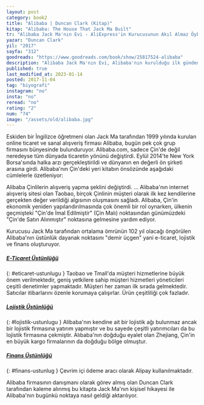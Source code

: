 ```yaml
---
layout: post  
category: book2  
title: "Alibaba | Duncan Clark (Kitap)"  
kitap: "Alibaba: The House That Jack Ma Built"  
tr: "Alibaba Jack Ma'nın Evi - AliExpress'in Kurucusunun Akıl Almaz Öyküsü"  
yazar: "Duncan Clark"  
yil: "2017"  
sayfa: "312"  
goodreads: "https://www.goodreads.com/book/show/25817524-alibaba"
description: "Alibaba Jack Ma'nın Evi, Alibaba'nın kurulduğu ilk günden günümüze uzanan hikayesini anlatıyor."
published: true
last_modified_at: 2023-01-14
posted: 2017-11-04
tag: "biyografi"
instagram: "no"
insta: "no"
reread: "no"
rating: "2"
num: "74"
image: "/assets/old/alibaba.jpg"
---
```


Eskiden bir İngilizce öğretmeni olan Jack Ma tarafından 1999 yılında kurulan online ticaret ve sanal alışveriş firması Alibaba, bugün pek çok grup firmasını bünyesinde bulunduruyor. Alibaba.com, sadece Çin'de değil neredeyse tüm dünyada ticaretin yönünü değiştirdi. Eylül 2014'te New York Borsa'sında halka arzı gerçekleştirildi ve dünyanın en değerli ön şirketi arasına girdi. Alibaba'nın Çin'deki yeri kitabın önsözünde aşağıdaki cümlelerle özetleniyor:  
  
Alibaba Çinlilerin alışveriş yapma şeklini değiştirdi. ... Alibaba'nın internet alışveriş sitesi olan Taobao, birçok Çinlinin müşteri olarak ilk kez kendilerine gerçekten değer verildiği algısının oluşmasını sağladı. Alibaba, Çin'in ekonomik yeniden yapılandırılmasında çok önemli bir rol oynarken, ülkenin geçmişteki "Çin'de İmal Edilmiştir" (Çin Malı) noktasından günümüzdeki "Çin'de Satın Alınmıştır" noktasına gelmesine yardım ediyor.  
  
Kurucusu Jack Ma tarafından ortalama ömrünün 102 yıl olacağı öngörülen Alibaba'nın üstünlük dayanak noktasını "demir üçgen" yani e-ticaret, lojistik ve finans oluşturuyor.  
  
##### [E-Ticaret Üstünlüğü](#eticaret-ustunlugu)
{: #eticaret-ustunlugu }
Taobao ve Tmall'da müşteri hizmetlerine büyük önem verilmektedir, geniş yetkilere sahip müşteri hizmetleri yöneticileri çeşitli denetimler yapmaktadır. Müşteri her zaman ilk sırada gelmektedir. Satıcılar itibarlarını özenle korumaya çalışırlar. Ürün çeşitliliği çok fazladır.  
  
##### [Lojistik Üstünlüğü](#lojistik-ustunlugu)
{: #lojistik-ustunlugu }
Alibaba'nın kendine ait bir lojistik ağı bulunmaz ancak bir lojistik firmasına yatırım yapmıştır ve bu sayede çeşitli yatırımcıları da bu lojistik firmasına çekmiştir. Alıbaba'nın doğduğu eyalet olan Zhejiang, Çin'in en büyük kargo firmalarının da doğduğu bölge olmuştur.  
  
##### [Finans Üstünlüğü](#finans-ustunlugu) 
{: #finans-ustunlug }
Çevrim içi ödeme aracı olarak Alipay kullanılmaktadır.  
  
Alibaba firmasının danışmanı olarak görev almış olan Duncan Clark tarafından kaleme alınmış bu kitapta Jack Ma'nın kişisel hikayesi ile Alibaba'nın bugünkü noktaya nasıl geldiği aktarılıyor.  
  
